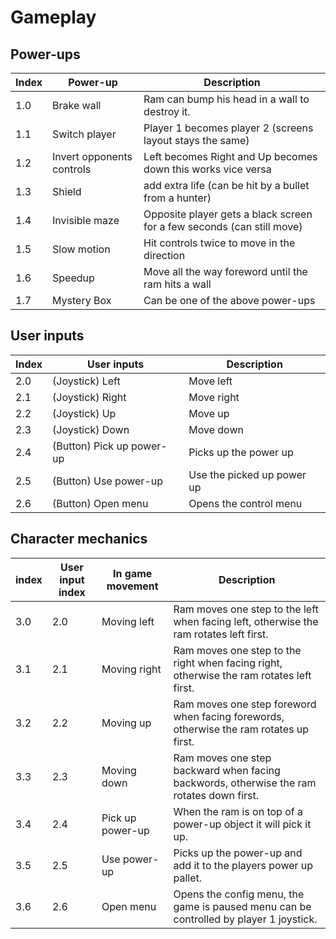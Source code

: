 # Gameplay 

## Power-ups

| Index | Power-up                  | Description                                                  |
| ----- | ------------------------- | ------------------------------------------------------------ |
| 1.0   | Brake wall                | Ram can bump his head in a wall to destroy it.               |
| 1.1   | Switch player             | Player 1 becomes player 2 (screens layout stays the same)    |
| 1.2   | Invert opponents controls | Left becomes Right and Up becomes down this works vice versa |
| 1.3   | Shield                    | add extra life (can be hit by a bullet from a hunter)        |
| 1.4   | Invisible maze            | Opposite player gets a black screen for a few seconds (can still move) |
| 1.5   | Slow motion               | Hit controls twice to move in the direction                  |
| 1.6   | Speedup                   | Move all the way foreword until the ram hits a wall          |
| 1.7   | Mystery Box               | Can be one of the above power-ups                            |



## User inputs

| Index | User inputs               | Description                |
| ----- | ------------------------- | -------------------------- |
| 2.0   | (Joystick) Left           | Move left                  |
| 2.1   | (Joystick) Right          | Move right                 |
| 2.2   | (Joystick) Up             | Move up                    |
| 2.3   | (Joystick) Down           | Move down                  |
| 2.4   | (Button) Pick up power-up | Picks up the power up      |
| 2.5   | (Button) Use power-up     | Use the picked up power up |
| 2.6   | (Button) Open menu        | Opens the control menu     |

## Character mechanics 

| index | User input index | In game movement | Description                                                  |
| ----- | ---------------- | ---------------- | ------------------------------------------------------------ |
| 3.0   | 2.0              | Moving left      | Ram moves one step to the left when facing left, otherwise the ram rotates left first. |
| 3.1   | 2.1              | Moving right     | Ram moves one step to the right when facing right, otherwise the ram rotates left first. |
| 3.2   | 2.2              | Moving up        | Ram moves one step foreword when facing forewords, otherwise the ram rotates up first. |
| 3.3   | 2.3              | Moving down      | Ram moves one step backward when facing backwords, otherwise the ram rotates down first. |
| 3.4   | 2.4              | Pick up power-up | When the ram is on top of a power-up object it will pick it up. |
| 3.5   | 2.5              | Use power-up     | Picks up the power-up and add it to the players power up pallet. |
| 3.6   | 2.6              | Open menu        | Opens the config menu, the game is paused menu can be controlled by player 1 joystick. |

